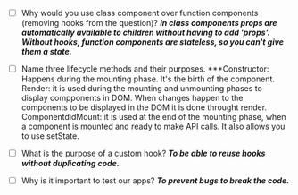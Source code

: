 - [ ] Why would you use class component over function components (removing hooks from the question)?
***In class components props are automatically available to children without having to add 'props'. Without hooks, function components are stateless, so you can't give them a state.***

- [ ] Name three lifecycle methods and their purposes.
***Constructor: Happens during the mounting phase. It's the birth of the component.
Render: it is used during the mounting and unmounting phases to display compponents in DOM. When changes happen to the components to be displayed in the DOM it is done throught render.
ComponentdidMount: it is used at the end of the mounting phase, when a component is mounted and ready to make API calls. It also allows you to use setState.

- [ ] What is the purpose of a custom hook?
***To be able to reuse hooks without duplicating code.***

- [ ] Why is it important to test our apps?
***To prevent bugs to break the code.***
